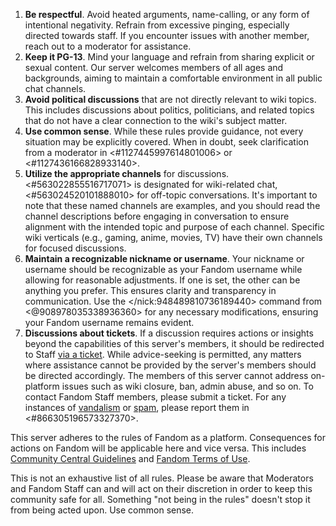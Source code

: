 1. **Be respectful**. Avoid heated arguments, name-calling, or any form of intentional negativity. Refrain from excessive pinging, especially directed towards staff. If you encounter issues with another member, reach out to a moderator for assistance.
2. **Keep it PG-13**. Mind your language and refrain from sharing explicit or sexual content. Our server welcomes members of all ages and backgrounds, aiming to maintain a comfortable environment in all public chat channels.
3. **Avoid political discussions** that are not directly relevant to wiki topics. This includes discussions about politics, politicians, and related topics that do not have a clear connection to the wiki's subject matter.
4. **Use common sense**. While these rules provide guidance, not every situation may be explicitly covered. When in doubt, seek clarification from a moderator in ⁠<#1127445997614801006> or <#1127436166828933140>.
5. **Utilize the appropriate channels** for discussions. <#563022855516717071> is designated for wiki-related chat, <#563024520101888010> for off-topic conversations. It's important to note that these named channels are examples, and you should read the channel descriptions before engaging in conversation to ensure alignment with the intended topic and purpose of each channel. Specific wiki verticals (e.g., gaming, anime, movies, TV) have their own channels for focused discussions.
6. **Maintain a recognizable nickname or username**. Your nickname or username should be recognizable as your Fandom username while allowing for reasonable adjustments. If one is set, the other can be anything you prefer. This ensures clarity and transparency in communication. Use the </nick:948489810736189440> command from <@908978035338936360> for any necessary modifications, ensuring your Fandom username remains evident.
7. **Discussions about tickets**. If a discussion requires actions or insights beyond the capabilities of this server's members, it should be redirected to Staff [via a ticket](https://support.fandom.com/). While advice-seeking is permitted, any matters where assistance cannot be provided by the server's members should be directed accordingly. The members of this server cannot address on-platform issues such as wiki closure, ban, admin abuse, and so on. To contact Fandom Staff members, please submit a ticket. For any instances of [vandalism](<https://c.fandom.com/Help:Vandalism>) or [spam](https://c.fandom.com/Help:Spam), please report them in <#866305196573327370>.

This server adheres to the rules of Fandom as a platform. Consequences for actions on Fandom will be applicable here and vice versa. This includes [Community Central Guidelines](<https://community.fandom.com/wiki/Community_Central:Guidelines>) and [Fandom Terms of Use](https://www.fandom.com/terms-of-use).

This is not an exhaustive list of all rules. Please be aware that Moderators and Fandom Staff can and will act on their discretion in order to keep this community safe for all. Something "not being in the rules" doesn't stop it from being acted upon. Use common sense.